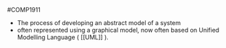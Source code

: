 #COMP1911
- The process of developing an abstract model of a system
- often represented using a graphical model, now often based on Unified Modelling Language ( [[UML]] ).